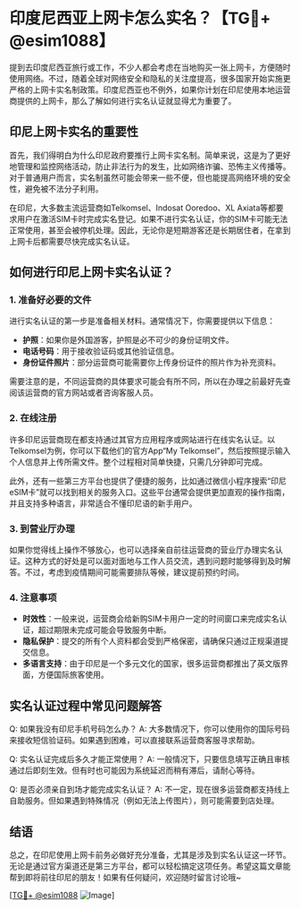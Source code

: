 # 印度尼西亚上网卡怎么实名？【TG💪+ @esim1088】

提到去印度尼西亚旅行或工作，不少人都会考虑在当地购买一张上网卡，方便随时使用网络。不过，随着全球对网络安全和隐私的关注度提高，很多国家开始实施更严格的上网卡实名制政策。印度尼西亚也不例外，如果你计划在印尼使用本地运营商提供的上网卡，那么了解如何进行实名认证就显得尤为重要了。

## 印尼上网卡实名的重要性

首先，我们得明白为什么印尼政府要推行上网卡实名制。简单来说，这是为了更好地管理和监控网络活动，防止非法行为的发生，比如网络诈骗、恐怖主义传播等。对于普通用户而言，实名制虽然可能会带来一些不便，但也能提高网络环境的安全性，避免被不法分子利用。

在印尼，大多数主流运营商如Telkomsel、Indosat Ooredoo、XL Axiata等都要求用户在激活SIM卡时完成实名登记。如果不进行实名认证，你的SIM卡可能无法正常使用，甚至会被停机处理。因此，无论你是短期游客还是长期居住者，在拿到上网卡后都需要尽快完成实名认证。

## 如何进行印尼上网卡实名认证？

### 1. 准备好必要的文件

进行实名认证的第一步是准备相关材料。通常情况下，你需要提供以下信息：

- **护照**：如果你是外国游客，护照是必不可少的身份证明文件。
- **电话号码**：用于接收验证码或其他验证信息。
- **身份证件照片**：部分运营商可能需要你上传身份证件的照片作为补充资料。

需要注意的是，不同运营商的具体要求可能会有所不同，所以在办理之前最好先查阅该运营商的官方网站或者咨询客服人员。

### 2. 在线注册

许多印尼运营商现在都支持通过其官方应用程序或网站进行在线实名认证。以Telkomsel为例，你可以下载他们的官方App“My Telkomsel”，然后按照提示输入个人信息并上传所需文件。整个过程相对简单快捷，只需几分钟即可完成。

此外，还有一些第三方平台也提供了便捷的服务，比如通过微信小程序搜索“印尼eSIM卡”就可以找到相关的服务入口。这些平台通常会提供更加直观的操作指南，并且支持多种语言，非常适合不懂印尼语的新手用户。

### 3. 到营业厅办理

如果你觉得线上操作不够放心，也可以选择亲自前往运营商的营业厅办理实名认证。这种方式的好处是可以面对面地与工作人员交流，遇到问题时能够得到及时解答。不过，考虑到疫情期间可能需要排队等候，建议提前预约时间。

### 4. 注意事项

- **时效性**：一般来说，运营商会给新购SIM卡用户一定的时间窗口来完成实名认证，超过期限未完成可能会导致服务中断。
- **隐私保护**：提交的所有个人资料都会受到严格保密，请确保只通过正规渠道提交信息。
- **多语言支持**：由于印尼是一个多元文化的国家，很多运营商都推出了英文版界面，方便国际旅客使用。

## 实名认证过程中常见问题解答

Q: 如果我没有印尼手机号码怎么办？
A: 大多数情况下，你可以使用你的国际号码来接收短信验证码。如果遇到困难，可以直接联系运营商客服寻求帮助。

Q: 实名认证完成后多久才能正常使用？
A: 一般情况下，只要信息填写正确且审核通过后即刻生效。但有时也可能因为系统延迟而稍有滞后，请耐心等待。

Q: 是否必须亲自到场才能完成实名认证？
A: 不一定，现在很多运营商都支持线上自助服务。但如果遇到特殊情况（例如无法上传图片），则可能需要到店处理。

## 结语

总之，在印尼使用上网卡前务必做好充分准备，尤其是涉及到实名认证这一环节。无论是通过官方渠道还是第三方平台，都可以轻松搞定这项任务。希望这篇文章能帮到即将前往印尼的朋友！如果有任何疑问，欢迎随时留言讨论哦~

[[TG💪+ @esim1088](https://t.me/s/esim1088) ![Image](https://i.postimg.cc/4NQfJmqS/Snipaste-2025-05-13-00-14-12.png)]